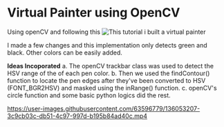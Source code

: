 # Virtual Painter using OpenCV
Using openCV and following this ![This tutorial](https://www.youtube.com/watch?v=WQeoO7MI0Bs&t=97s) i built a virtual painter

I made a few changes and this implementation only detects green and black. Other colors can be easily added.

**Ideas Incoporated**
a. The openCV trackbar class was used to detect the HSV range of the of each pen color.
b. Then we used the findContour() function to locate the pen edges after they've been converted to HSV (FONT_BGR2HSV) and masked using the inRange() function.
c. openCV's circle function and some basic python logics did the rest.



https://user-images.githubusercontent.com/63596779/136053207-3c9cb03c-db51-4c97-997d-b195b84ad40c.mp4

